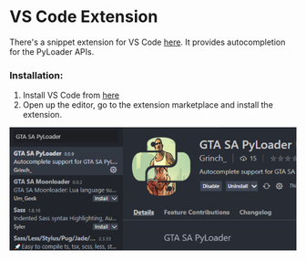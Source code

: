 # VS Code Extension

There's a snippet extension for VS Code [here](https://marketplace.visualstudio.com/items?itemName=Grinch.sa-pyloader). It provides autocompletion for the PyLoader APIs.

### Installation:

1. Install VS Code from [here](https://code.visualstudio.com/)
2. Open up the editor, go to the extension marketplace and install the extension.

![](../.gitbook/assets/screenshot-2021-05-08-135900.png)

